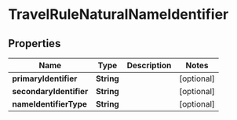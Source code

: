 

# TravelRuleNaturalNameIdentifier


## Properties

| Name | Type | Description | Notes |
|------------ | ------------- | ------------- | -------------|
|**primaryIdentifier** | **String** |  |  [optional] |
|**secondaryIdentifier** | **String** |  |  [optional] |
|**nameIdentifierType** | **String** |  |  [optional] |



